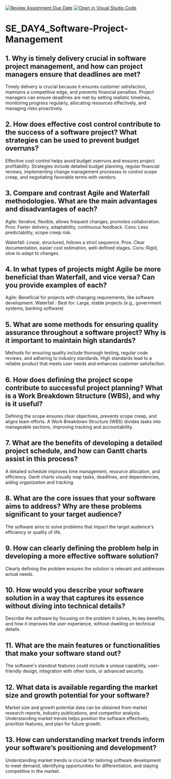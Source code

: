 [![Review Assignment Due Date](https://classroom.github.com/assets/deadline-readme-button-22041afd0340ce965d47ae6ef1cefeee28c7c493a6346c4f15d667ab976d596c.svg)](https://classroom.github.com/a/9pw6JKcu)
[![Open in Visual Studio Code](https://classroom.github.com/assets/open-in-vscode-2e0aaae1b6195c2367325f4f02e2d04e9abb55f0b24a779b69b11b9e10269abc.svg)](https://classroom.github.com/online_ide?assignment_repo_id=18485755&assignment_repo_type=AssignmentRepo)
# SE_DAY4_Software-Project-Management
## 1. Why is timely delivery crucial in software project management, and how can project managers ensure that deadlines are met?
Timely delivery is crucial because it ensures customer satisfaction, maintains a competitive edge, and prevents financial penalties. 
Project managers can ensure deadlines are met by setting realistic timelines, monitoring progress regularly, allocating resources effectively, and managing risks proactively.

## 2. How does effective cost control contribute to the success of a software project? What strategies can be used to prevent budget overruns?
Effective cost control helps avoid budget overruns and ensures project profitability. 
Strategies include detailed budget planning, regular financial reviews, implementing change management processes to control scope creep, and negotiating favorable terms with vendors.

## 3. Compare and contrast Agile and Waterfall methodologies. What are the main advantages and disadvantages of each?
Agile: Iterative, flexible, allows frequent changes, promotes collaboration.
Pros: Faster delivery, adaptability, continuous feedback.
Cons: Less predictability, scope creep risk.

Waterfall: Linear, structured, follows a strict sequence.
Pros: Clear documentation, easier cost estimation, well-defined stages.
Cons: Rigid, slow to adapt to changes.

## 4. In what types of projects might Agile be more beneficial than Waterfall, and vice versa? Can you provide examples of each?
Agile: Beneficial for projects with changing requirements, like software development.
Waterfall : Best for: Large, stable projects (e.g., government systems, banking software)


## 5. What are some methods for ensuring quality assurance throughout a software project? Why is it important to maintain high standards?
Methods for ensuring quality include thorough testing, regular code reviews, and adhering to industry standards. 
High standards lead to a reliable product that meets user needs and enhances customer satisfaction.

## 6. How does defining the project scope contribute to successful project planning? What is a Work Breakdown Structure (WBS), and why is it useful?
Defining the scope ensures clear objectives, prevents scope creep, and aligns team efforts.
A Work Breakdown Structure (WBS) divides tasks into manageable sections, improving tracking and accountability.

## 7. What are the benefits of developing a detailed project schedule, and how can Gantt charts assist in this process?
A detailed schedule improves time management, resource allocation, and efficiency.
Gantt charts visually map tasks, deadlines, and dependencies, aiding organization and tracking.

## 8. What are the core issues that your software aims to address? Why are these problems significant to your target audience?
The software aims to solve problems that impact the target audience's efficiency or quality of life.

## 9. How can clearly defining the problem help in developing a more effective software solution?
Clearly defining the problem ensures the solution is relevant and addresses actual needs.

## 10. How would you describe your software solution in a way that captures its essence without diving into technical details?
Describe the software by focusing on the problem it solves, its key benefits, and how it improves the user experience, without dwelling on technical details.

## 11. What are the main features or functionalities that make your software stand out?
The software's standout features could include a unique capability, user-friendly design, integration with other tools, or advanced security.

## 12. What data is available regarding the market size and growth potential for your software?
Market size and growth potential data can be obtained from market research reports, industry publications, and competitor analysis. 
Understanding market trends helps position the software effectively, prioritize features, and plan for future growth.

## 13. How can understanding market trends inform your software’s positioning and development?
Understanding market trends is crucial for tailoring software development to meet demand, identifying 
opportunities for differentiation, and staying competitive in the market.
